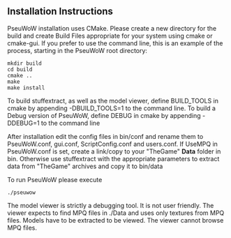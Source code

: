 ## Installation Instructions

PseuWoW installation uses CMake. Please create a new directory for the build and create Build Files appropriate for your system using cmake or cmake-gui. If you prefer to use the command line, this is an example of the process, starting in the PseuWoW root directory:

    mkdir build
    cd build
    cmake ..
    make
    make install

To build stuffextract, as well as the model viewer, define BUILD_TOOLS in cmake by appending -DBUILD_TOOLS=1 to the command line.
To build a Debug version of PseuWoW, define DEBUG in cmake by appending -DDEBUG=1 to the command line

After installation edit the config files in bin/conf and rename them to PseuWoW.conf, gui.conf, ScriptConfig.conf and users.conf.
If UseMPQ in PseuWoW.conf is set, create a link/copy to your "TheGame" **Data** folder in bin. Otherwise use stuffextract with the appropriate parameters to extract data from "TheGame" archives and copy it to bin/data

To run PseuWoW please execute

    ./pseuwow

The model viewer is strictly a debugging tool. It is not user friendly. The viewer expects to find MPQ files in ./Data and uses only textures from MPQ files. Models have to be extracted to be viewed. The viewer cannot browse MPQ files.